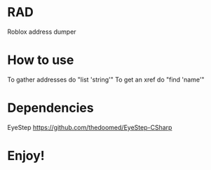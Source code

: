 # RAD
Roblox address dumper

# How to use

To gather addresses do "list 'string'"
To get an xref do "find 'name'"

# Dependencies 

EyeStep https://github.com/thedoomed/EyeStep-CSharp

# Enjoy!
